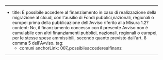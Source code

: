 ---
  - title: È possibile accedere al finanziamento in caso di realizzazione della migrazione al cloud, con l'ausilio di Fondi pubblici,nazionali, regionali o europei prima della pubblicazione dell'Avviso riferito alla Misura 1.2?
    content: No, il finanziamento concesso con il presente Avviso non è cumulabile con altri finanziamenti pubblici, nazionali, regionali o europei, per le stesse spese ammissibili, secondo quanto previsto dall'art. 8 comma 5 dell'Avviso.
    tag:
      - comuni
    anchorLink: 007_possibileaccederealfinanz
---
